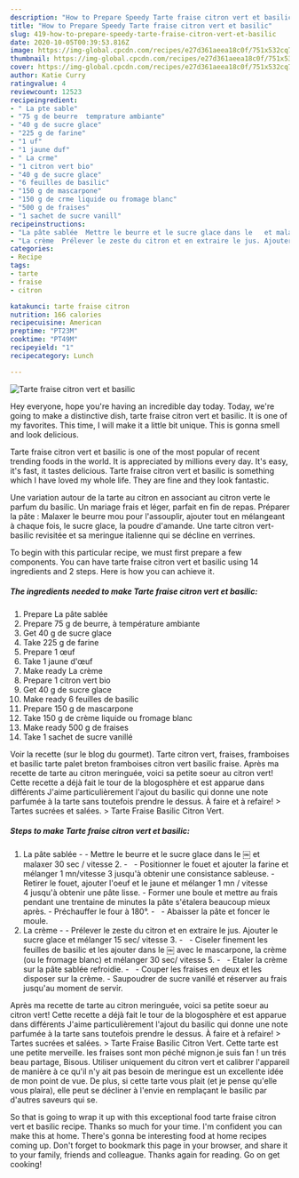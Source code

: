 ```yaml
---
description: "How to Prepare Speedy Tarte fraise citron vert et basilic"
title: "How to Prepare Speedy Tarte fraise citron vert et basilic"
slug: 419-how-to-prepare-speedy-tarte-fraise-citron-vert-et-basilic
date: 2020-10-05T00:39:53.816Z
image: https://img-global.cpcdn.com/recipes/e27d361aeea18c0f/751x532cq70/tarte-fraise-citron-vert-et-basilic-photo-principale-de-la-recette.jpg
thumbnail: https://img-global.cpcdn.com/recipes/e27d361aeea18c0f/751x532cq70/tarte-fraise-citron-vert-et-basilic-photo-principale-de-la-recette.jpg
cover: https://img-global.cpcdn.com/recipes/e27d361aeea18c0f/751x532cq70/tarte-fraise-citron-vert-et-basilic-photo-principale-de-la-recette.jpg
author: Katie Curry
ratingvalue: 4
reviewcount: 12523
recipeingredient:
- " La pte sable"
- "75 g de beurre  temprature ambiante"
- "40 g de sucre glace"
- "225 g de farine"
- "1 uf"
- "1 jaune duf"
- " La crme"
- "1 citron vert bio"
- "40 g de sucre glace"
- "6 feuilles de basilic"
- "150 g de mascarpone"
- "150 g de crme liquide ou fromage blanc"
- "500 g de fraises"
- "1 sachet de sucre vanill"
recipeinstructions:
- "La pâte sablée  Mettre le beurre et le sucre glace dans le ￼ et malaxer 30 sec / vitesse 2.   Positionner le fouet et ajouter la farine et mélanger 1 mn/vitesse 3 jusqu&#39;à obtenir une consistance sableuse. Retirer le fouet, ajouter l&#39;oeuf et le jaune et mélanger 1 mn / vitesse 4 jusqu&#39;à obtenir une pâte lisse. Former une boule et mettre au frais pendant une trentaine de minutes la pâte s&#39;étalera beaucoup mieux après. Préchauffer le four à 180°.   Abaisser la pâte et foncer le moule."
- "La crème  Prélever le zeste du citron et en extraire le jus. Ajouter le sucre glace et mélanger 15 sec/ vitesse 3.   Ciseler finement les feuilles de basilic et les ajouter dans le ￼ avec le mascarpone, la crème (ou le fromage blanc) et mélanger 30 sec/ vitesse 5.   Etaler la crème sur la pâte sablée refroidie.   Couper les fraises en deux et les disposer sur la crème. Saupoudrer de sucre vanillé et réserver au frais jusqu&#39;au moment de servir."
categories:
- Recipe
tags:
- tarte
- fraise
- citron

katakunci: tarte fraise citron 
nutrition: 166 calories
recipecuisine: American
preptime: "PT23M"
cooktime: "PT49M"
recipeyield: "1"
recipecategory: Lunch

---
```



![Tarte fraise citron vert et basilic](https://img-global.cpcdn.com/recipes/e27d361aeea18c0f/751x532cq70/tarte-fraise-citron-vert-et-basilic-photo-principale-de-la-recette.jpg)

Hey everyone, hope you're having an incredible day today. Today, we're going to make a distinctive dish, tarte fraise citron vert et basilic. It is one of my favorites. This time, I will make it a little bit unique. This is gonna smell and look delicious.

Tarte fraise citron vert et basilic is one of the most popular of recent trending foods in the world. It is appreciated by millions every day. It's easy, it's fast, it tastes delicious. Tarte fraise citron vert et basilic is something which I have loved my whole life. They are fine and they look fantastic.

Une variation autour de la tarte au citron en associant au citron verte le parfum du basilic. Un mariage frais et léger, parfait en fin de repas. Préparer la pâte : Malaxer le beurre mou pour l&#39;assouplir, ajouter tout en mélangeant à chaque fois, le sucre glace, la poudre d&#39;amande. Une tarte citron vert-basilic revisitée et sa meringue italienne qui se décline en verrines.


To begin with this particular recipe, we must first prepare a few components. You can have tarte fraise citron vert et basilic using 14 ingredients and 2 steps. Here is how you can achieve it.

<!--inarticleads1-->

##### The ingredients needed to make Tarte fraise citron vert et basilic:

1. Prepare  La pâte sablée
1. Prepare 75 g de beurre, à température ambiante
1. Get 40 g de sucre glace
1. Take 225 g de farine
1. Prepare 1 œuf
1. Take 1 jaune d&#39;œuf
1. Make ready  La crème
1. Prepare 1 citron vert bio
1. Get 40 g de sucre glace
1. Make ready 6 feuilles de basilic
1. Prepare 150 g de mascarpone
1. Take 150 g de crème liquide ou fromage blanc
1. Make ready 500 g de fraises
1. Take 1 sachet de sucre vanillé


Voir la recette (sur le blog du gourmet). Tarte citron vert, fraises, framboises et basilic tarte palet breton framboises citron vert basilic fraise. Après ma recette de tarte au citron meringuée, voici sa petite soeur au citron vert! Cette recette a déjà fait le tour de la blogosphère et est apparue dans différents J&#39;aime particulièrement l&#39;ajout du basilic qui donne une note parfumée à la tarte sans toutefois prendre le dessus. À faire et à refaire! &gt; Tartes sucrées et salées. &gt; Tarte Fraise Basilic Citron Vert. 

<!--inarticleads2-->

##### Steps to make Tarte fraise citron vert et basilic:

1. La pâte sablée -  - Mettre le beurre et le sucre glace dans le ￼ et malaxer 30 sec / vitesse 2. -   - Positionner le fouet et ajouter la farine et mélanger 1 mn/vitesse 3 jusqu&#39;à obtenir une consistance sableuse. - Retirer le fouet, ajouter l&#39;oeuf et le jaune et mélanger 1 mn / vitesse 4 jusqu&#39;à obtenir une pâte lisse. - Former une boule et mettre au frais pendant une trentaine de minutes la pâte s&#39;étalera beaucoup mieux après. - Préchauffer le four à 180°. -   - Abaisser la pâte et foncer le moule.
1. La crème -  - Prélever le zeste du citron et en extraire le jus. Ajouter le sucre glace et mélanger 15 sec/ vitesse 3. -   - Ciseler finement les feuilles de basilic et les ajouter dans le ￼ avec le mascarpone, la crème (ou le fromage blanc) et mélanger 30 sec/ vitesse 5. -   - Etaler la crème sur la pâte sablée refroidie. -   - Couper les fraises en deux et les disposer sur la crème. - Saupoudrer de sucre vanillé et réserver au frais jusqu&#39;au moment de servir.


Après ma recette de tarte au citron meringuée, voici sa petite soeur au citron vert! Cette recette a déjà fait le tour de la blogosphère et est apparue dans différents J&#39;aime particulièrement l&#39;ajout du basilic qui donne une note parfumée à la tarte sans toutefois prendre le dessus. À faire et à refaire! &gt; Tartes sucrées et salées. &gt; Tarte Fraise Basilic Citron Vert. Cette tarte est une petite merveille. les fraises sont mon péché mignon.je suis fan ! un trés beau partage, Bisous. Utiliser uniquement du citron vert et calibrer l&#39;appareil de manière à ce qu&#39;il n&#39;y ait pas besoin de meringue est un excellente idée de mon point de vue. De plus, si cette tarte vous plait (et je pense qu&#39;elle vous plaira), elle peut se décliner à l&#39;envie en remplaçant le basilic par d&#39;autres saveurs qui se. 

So that is going to wrap it up with this exceptional food tarte fraise citron vert et basilic recipe. Thanks so much for your time. I'm confident you can make this at home. There's gonna be interesting food at home recipes coming up. Don't forget to bookmark this page in your browser, and share it to your family, friends and colleague. Thanks again for reading. Go on get cooking!
